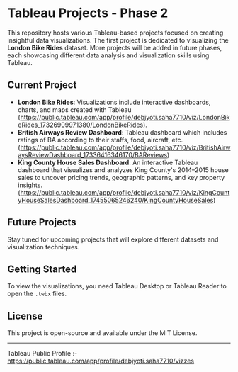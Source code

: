 # Tableau Projects - Phase 2

This repository hosts various Tableau-based projects focused on creating insightful data visualizations. The first project is dedicated to visualizing the **London Bike Rides** dataset. More projects will be added in future phases, each showcasing different data analysis and visualization skills using Tableau.

## Current Project
- **London Bike Rides**: Visualizations include interactive dashboards, charts, and maps created with Tableau (https://public.tableau.com/app/profile/debjyoti.saha7710/viz/LondonBikeRides_17326909971380/LondonBikeRides).
- **British Airways Review Dashboard**: Tableau dashboard which includes ratings of BA according to their staffs, food, aircraft, etc. (https://public.tableau.com/app/profile/debjyoti.saha7710/viz/BritishAirwaysReviewDashboard_17336416346170/BAReviews)
- **King County House Sales Dashboard**: An interactive Tableau dashboard that visualizes and analyzes King County's 2014–2015 house sales to uncover pricing trends, geographic patterns, and key property insights. (https://public.tableau.com/app/profile/debjyoti.saha7710/viz/KingCountyHouseSalesDashboard_17455065246240/KingCountyHouseSales)

## Future Projects
Stay tuned for upcoming projects that will explore different datasets and visualization techniques.

## Getting Started
To view the visualizations, you need Tableau Desktop or Tableau Reader to open the `.twbx` files.

## License
This project is open-source and available under the MIT License.

---
Tableau Public Profile :- https://public.tableau.com/app/profile/debjyoti.saha7710/vizzes
